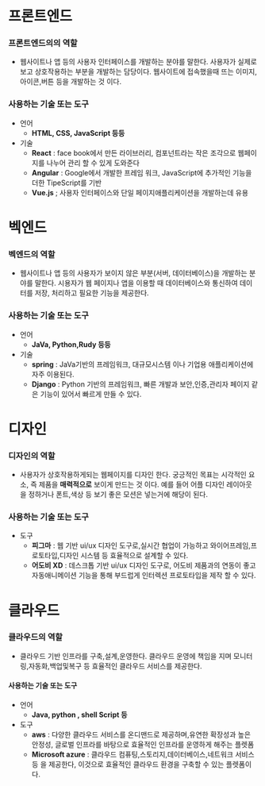 # 프론트엔드

### 프론트엔드의의 역할
 - 웹사이트나 앱 등의 사용자 인터페이스를 개발하는 분야를 말한다. 사용자가 실제로보고 상호작용하는 부분을 개발하는 담당이다. 웹사이트에 접속했을때 뜨는 이미지,아이콘,버튼 등을 개발하는 것 이다.

### 사용하는 기술 또는 도구
* 언어 
  -  **HTML, CSS, JavaScript 등등**
* 기술 
  - **React** : face book에서 만든 라이브러리, 컴포넌트라는 작은 조각으로 웹페이지를 나누어 관리 할 수 있게 도와준다
  - **Angular** : Google에서 개발한 프레임 워크, JavaScript에 추가적인 기능을 더한 TipeScript를 기반
  -  **Vue.js** ; 사용자 인터페이스와 단일 페이지애플리케이션을 개발하는데 유용



# 벡엔드
### 벡엔드의 역할
- 웹사이트나 앱 등의 사용자가 보이지 않은 부분(서버, 데이터베이스)을 개발하는 분야를 말한다. 시용자가 웹 페이지나 앱을 이용할 때 데이터베이스와 통신하여 데이터를 저장, 처리하고 필요한 기능을 제공한다.

### 사용하는 기술 또는 도구
* 언어
  - **JaVa, Python,Rudy 등등**
* 기술
  - **spring** : JaVa기반의 프레임워크, 대규모시스템 이나 기업용 애플리케이션에 자주 이용된다.
  - **Django** : Python 기반의 프레임워크, 빠른 개발과 보안,인증,관리자 페이지 같은 기능이 있어서 빠르게 만들 수 있다.


# 디자인
### 디자인의 역할
 - 사용자가 상호작용하게되는 웹페이지를 디자인 한다. 궁긍적인 목표는 시각적인 요소, 즉 제품을 **매력적으로** 보이게 만드는 것 이다. 예를 들어 어플 디자인 레이아웃을 정하거나 폰트,색상 등 보기 좋은 모션은 넣는거에 해당이 된다.

 ### 사용하는 기술 또는 도구
 * 도구
   - **피그마** : 웹 기반 ui/ux 디자인 도구로,실시간 협업이 가능하고 와이어프레임,프로토타입,디자인 시스템 등 효율적으로 설계할 수 있다.
   - **어도비 XD** : 데스크톱 기반  ui/ux 디자인 도구로, 어도비 제품과의 연동이 좋고 자동애니메이션 기능을 통해 부드럽게 인터렉션 프로토타입을 제작 할 수 있다.


# 클라우드
### 클라우드의 역할
 - 클라우드 기반 인프라를 구축,설계,운영한다. 클라우드 운영에 책임을 지며 모니터링,자동화,백업및복구 등 효율적인 클라우드 서비스를 제공한다.

 #### 사용하는 기술 또는 도구 
 * 언어
   - **Java, python , shell Script 등**
 * 도구
   - **aws** : 다양한 클라우드 서비스를 온디맨드로 제공하며,유연한 확장성과 높은 안정성, 글로벌 인프라를 바탕으로 효율적인 인프라를 운영하게 해주는 플렛폼
   - **Microsoft azure** : 클라우드 컴퓨팅,스토리지,데이터베이스,네트워크 서비스등 을 제공한다, 이것으로 효율적인 클라우드 환경을 구축할 수 있는 플렛폼이다.


  